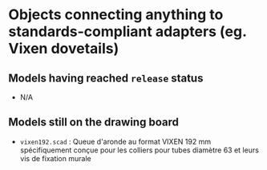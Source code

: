 # Objects connecting anything to standards-compliant adapters (eg. Vixen dovetails)

## Models having reached `release` status

* N/A

## Models still on the drawing board

* `vixen192.scad` : Queue d'aronde au format VIXEN 192 mm spécifiquement conçue pour les colliers pour tubes diamètre 63 et leurs vis de fixation murale

